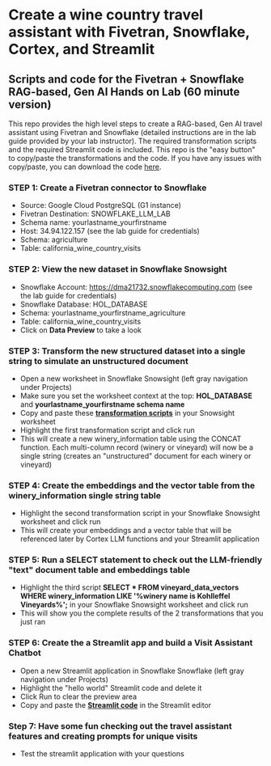 # Create a wine country travel assistant with Fivetran, Snowflake, Cortex, and Streamlit
## Scripts and code for the Fivetran + Snowflake RAG-based, Gen AI Hands on Lab (60 minute version)

This repo provides the high level steps to create a RAG-based, Gen AI travel assistant using Fivetran and Snowflake (detailed instructions are in the lab guide provided by your lab instructor). The required transformation scripts and the required Streamlit code is included. This repo is the "easy button" to copy/paste the transformations and the code. If you have any issues with copy/paste, you can download the code [here](https://github.com/rikthefrog/rag-fivetran/archive/refs/heads/main.zip).

### STEP 1: Create a Fivetran connector to Snowflake

* Source: Google Cloud PostgreSQL (G1 instance)
* Fivetran Destination: SNOWFLAKE_LLM_LAB
* Schema name: yourlastname_yourfirstname 
* Host: 34.94.122.157 (see the lab guide for credentials)
* Schema: agriculture
* Table: california_wine_country_visits

### STEP 2: View the new dataset in Snowflake Snowsight

* Snowflake Account: https://dma21732.snowflakecomputing.com (see the lab guide for credentials)
* Snowflake Database: HOL_DATABASE
* Schema: yourlastname_yourfirstname_agriculture 
* Table: california_wine_country_visits
* Click on **Data Preview** to take a look

### STEP 3: Transform the new structured dataset into a single string to simulate an unstructured document
* Open a new worksheet in Snowflake Snowsight (left gray navigation under Projects)
* Make sure you set the worksheet context at the top: **HOL_DATABASE** and **yourlastname_yourfirstname schema name**
* Copy and paste these [**transformation scripts**](01-transformations.sql) in your Snowsight worksheet 
* Highlight the first transformation script and click run
* This will create a new winery_information table using the CONCAT function. Each multi-column record (winery or vineyard) will now be a single string (creates an "unstructured" document for each winery or vineyard)

### STEP 4: Create the embeddings and the vector table from the winery_information single string table
* Highlight the second transformation script in your Snowflake Snowsight worksheet and click run
* This will create your embeddings and a vector table that will be referenced later by Cortex LLM functions and your Streamlit application

### STEP 5: Run a SELECT statement to check out the LLM-friendly "text" document table and embeddings table
* Highlight the third script **SELECT * FROM vineyard_data_vectors WHERE winery_information LIKE '%winery name is Kohlleffel Vineyards%';** in your Snowflake Snowsight worksheet and click run
* This will show you the complete results of the 2 transformations that you just ran

### STEP 6: Create the a Streamlit app and build a Visit Assistant Chatbot
* Open a new Streamlit application in Snowflake Snowflake (left gray navigation under Projects)
* Highlight the "hello world" Streamlit code and delete it
* Click Run to clear the preview area
* Copy and paste the [**Streamlit code**](02-streamlit-code.py) in the Streamlit editor

### Step 7: Have some fun checking out the travel assistant features and creating prompts for unique visits
* Test the streamlit application with your questions
